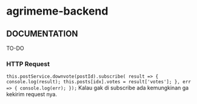 # agrimeme-backend

## DOCUMENTATION

TO-DO

### HTTP Request

`this.postService.downvote(postId).subscribe( result => {
      console.log(result);
      this.posts[idx].votes = result['votes'];
    },
    err => {
      console.log(err);
    });`
Kalau gak di subscribe ada kemungkinan ga kekirim request nya.
